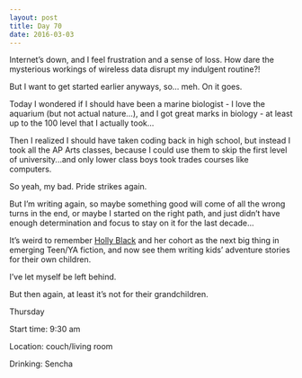 ```yaml
---
layout: post
title: Day 70
date: 2016-03-03
---
```


Internet’s down, and I feel frustration and a sense of loss. How dare the mysterious workings of wireless data disrupt my indulgent routine?! 

But I want to get started earlier anyways, so… meh. On it goes. 

Today I wondered if I should have been a marine biologist - I love the aquarium (but not actual nature…), and I got great marks in biology - at least up to the 100 level that I actually took… 

Then I realized I should have taken coding back in high school, but instead I took all the AP Arts classes, because I could use them to skip the first level of university...and only lower class boys took trades courses like computers. 

So yeah, my bad. Pride strikes again. 

But I’m writing again, so maybe something good will come of all the wrong turns in the end, or maybe I started on the right path, and just didn’t have enough determination and focus to stay on it for the last decade… 

It’s weird to remember <a href="http://blackholly.com">Holly Black</a> and her cohort as the next big thing in emerging Teen/YA fiction, and now see them writing kids’ adventure stories for their own children. 

I’ve let myself be left behind. 

But then again, at least it’s not for their grandchildren.


Thursday

Start time: 9:30 am

Location: couch/living room

Drinking: Sencha
